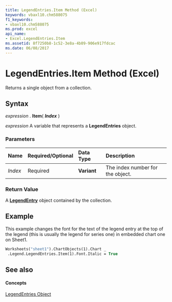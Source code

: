 ```yaml
---
title: LegendEntries.Item Method (Excel)
keywords: vbaxl10.chm588075
f1_keywords:
- vbaxl10.chm588075
ms.prod: excel
api_name:
- Excel.LegendEntries.Item
ms.assetid: 8f7250b8-1c52-3e8a-4b09-906e917fdcac
ms.date: 06/08/2017
---
```



# LegendEntries.Item Method (Excel)

Returns a single object from a collection.


## Syntax

 _expression_ . **Item**( **_Index_** )

 _expression_ A variable that represents a **LegendEntries** object.


### Parameters



|**Name**|**Required/Optional**|**Data Type**|**Description**|
|:-----|:-----|:-----|:-----|
| _Index_|Required| **Variant**|The index number for the object.|

### Return Value

A **[LegendEntry](legendentry-object-excel.md)** object contained by the collection.


## Example

This example changes the font for the text of the legend entry at the top of the legend (this is usually the legend for series one) in embedded chart one on Sheet1.


```vb
Worksheets("sheet1").ChartObjects(1).Chart _ 
 .Legend.LegendEntries.Item(1).Font.Italic = True
```


## See also


#### Concepts


[LegendEntries Object](legendentries-object-excel.md)

